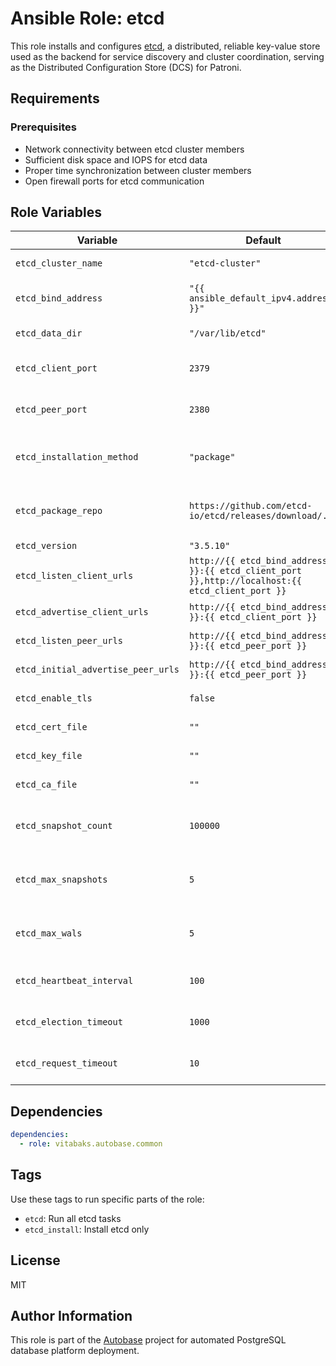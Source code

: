 # Ansible Role: etcd

This role installs and configures [etcd](https://etcd.io/), a distributed, reliable key-value store used as the backend for service discovery and cluster coordination, serving as the Distributed Configuration Store (DCS) for Patroni.

## Requirements

### Prerequisites

- Network connectivity between etcd cluster members
- Sufficient disk space and IOPS for etcd data
- Proper time synchronization between cluster members
- Open firewall ports for etcd communication

## Role Variables

| Variable | Default | Description |
|----------|---------|-------------|
| `etcd_cluster_name` | `"etcd-cluster"` | etcd cluster name |
| `etcd_bind_address` | `"{{ ansible_default_ipv4.address }}"` | IP address to bind etcd services |
| `etcd_data_dir` | `"/var/lib/etcd"` | etcd data directory |
| `etcd_client_port` | `2379` | Client communication port |
| `etcd_peer_port` | `2380` | Peer communication port |
| `etcd_installation_method` | `"package"` | Installation method (`package` or `binary`) |
| `etcd_package_repo` | `https://github.com/etcd-io/etcd/releases/download/...` | Package repository URL for binary installation |
| `etcd_version` | `"3.5.10"` | etcd version |
| `etcd_listen_client_urls` | `http://{{ etcd_bind_address }}:{{ etcd_client_port }},http://localhost:{{ etcd_client_port }}` | Client URLs to listen on |
| `etcd_advertise_client_urls` | `http://{{ etcd_bind_address }}:{{ etcd_client_port }}` | Client URLs to advertise |
| `etcd_listen_peer_urls` | `http://{{ etcd_bind_address }}:{{ etcd_peer_port }}` | Peer URLs to listen on |
| `etcd_initial_advertise_peer_urls` | `http://{{ etcd_bind_address }}:{{ etcd_peer_port }}` | Peer URLs to advertise |
| `etcd_enable_tls` | `false` | Enable TLS security |
| `etcd_cert_file` | `""` | TLS certificate file path |
| `etcd_key_file` | `""` | TLS key file path |
| `etcd_ca_file` | `""` | TLS CA file path |
| `etcd_snapshot_count` | `100000` | Number of committed transactions to snapshot |
| `etcd_max_snapshots` | `5` | Maximum number of snapshots to retain |
| `etcd_max_wals` | `5` | Maximum number of WAL files to retain |
| `etcd_heartbeat_interval` | `100` | Heartbeat interval in milliseconds |
| `etcd_election_timeout` | `1000` | Election timeout in milliseconds |
| `etcd_request_timeout` | `10` | Request timeout in seconds |

## Dependencies

```yaml
dependencies:
  - role: vitabaks.autobase.common
```

## Tags

Use these tags to run specific parts of the role:

- `etcd`: Run all etcd tasks
- `etcd_install`: Install etcd only

## License

MIT

## Author Information

This role is part of the [Autobase](https://github.com/vitabaks/autobase) project for automated PostgreSQL database platform deployment.
